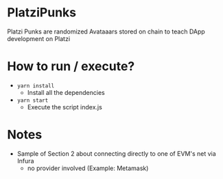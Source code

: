 # PlatziPunks

Platzi Punks are randomized Avataaars stored on chain to teach DApp development on Platzi

# How to run / execute?
* `yarn install`
  * Install all the dependencies
* `yarn start`
  * Execute the script index.js

# Notes
* Sample of Section 2 about connecting directly to one of EVM's net via Infura
  * no provider involved (Example: Metamask)